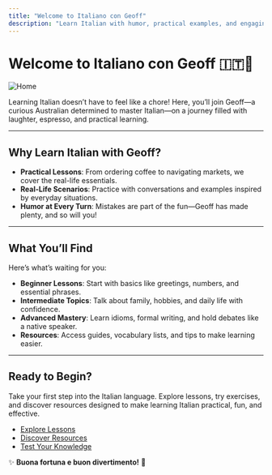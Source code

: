 ```yaml
---
title: "Welcome to Italiano con Geoff"
description: "Learn Italian with humor, practical examples, and engaging lessons. Join Geoff on a fun language-learning adventure!"
---
```


# Welcome to **Italiano con Geoff** 🇮🇹🌟  

![Home](/images/29bf9fa2-b3fc-4e3f-98d8-00634b25f939.webp)

Learning Italian doesn’t have to feel like a chore! Here, you’ll join Geoff—a curious Australian determined to master Italian—on a journey filled with laughter, espresso, and practical learning.  

---

## Why Learn Italian with Geoff?

- **Practical Lessons**: From ordering coffee to navigating markets, we cover the real-life essentials.  
- **Real-Life Scenarios**: Practice with conversations and examples inspired by everyday situations.  
- **Humor at Every Turn**: Mistakes are part of the fun—Geoff has made plenty, and so will you!  

---

## What You’ll Find  

Here’s what’s waiting for you:  

- **Beginner Lessons**: Start with basics like greetings, numbers, and essential phrases.  
- **Intermediate Topics**: Talk about family, hobbies, and daily life with confidence.  
- **Advanced Mastery**: Learn idioms, formal writing, and hold debates like a native speaker.  
- **Resources**: Access guides, vocabulary lists, and tips to make learning easier.  

---

## Ready to Begin?  

Take your first step into the Italian language. Explore lessons, try exercises, and discover resources designed to make learning Italian practical, fun, and effective.  

- [Explore Lessons](./docs/lessons/)  
- [Discover Resources](./docs/resources/)  
- [Test Your Knowledge](./docs/exercises/)  

✨ **Buona fortuna e buon divertimento!** 🎉  

